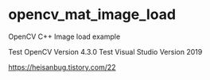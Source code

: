 # opencv_mat_image_load
OpenCV C++ Image load example

Test OpenCV Version 4.3.0
Test Visual Studio Version 2019

https://heisanbug.tistory.com/22
